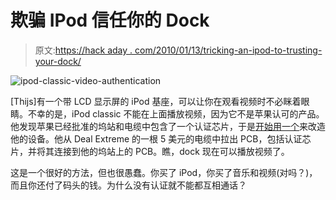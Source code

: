 # 欺骗 IPod 信任你的 Dock

> 原文:[https://hack aday . com/2010/01/13/tricking-an-ipod-to-trusting-your-dock/](https://hackaday.com/2010/01/13/tricking-an-ipod-into-trusting-your-dock/)

![](../Images/010dea9594a9f0c42f9f4e24d93a3890.png "ipod-classic-video-authentication")

[Thijs]有一个带 LCD 显示屏的 iPod 基座，可以让你在观看视频时不必眯着眼睛。不幸的是，iPod classic 不能在上面播放视频，因为它不是苹果认可的产品。他发现苹果已经批准的坞站和电缆中包含了一个认证芯片，于是[开始用一个](http://www.thice.nl/)来改造他的设备。他从 Deal Extreme 的一根 5 美元的电缆中拉出 PCB，包括认证芯片，并将其连接到他的坞站上的 PCB。瞧，dock 现在可以播放视频了。

这是一个很好的方法，但也很愚蠢。你买了 iPod，你买了音乐和视频(对吗？)，而且你还付了码头的钱。为什么没有认证就不能都互相通话？